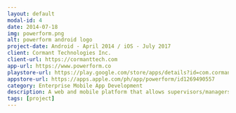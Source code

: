 ```yaml
---
layout: default
modal-id: 4
date: 2014-07-18
img: powerform.png
alt: powerform android logo
project-date: Android - April 2014 / iOS - July 2017
client: Cormant Technologies Inc.
client-url: https://cormanttech.com
app-url: https://www.powerform.co
playstore-url: https://play.google.com/store/apps/details?id=com.cormanttech.powerform2019
appstore-url: https://apps.apple.com/ph/app/powerform/id1269490557
category: Enterprise Mobile App Development
description: A web and mobile platform that allows supervisors/managers using the web app to send/receive forms to and from agents on the mobile app. Features include configurable forms, configurable database of built in data, image capture in the form and as an attachment, e-signature and form locking, auto-dispatch to agents, offline mode, agent location tracking, calculated fields based on other fields, dynamic form behavior via form and field scripts, barcode scanning, file attachments, instant messaging, sms integration with one time code verification.
tags: [project]
---
```

